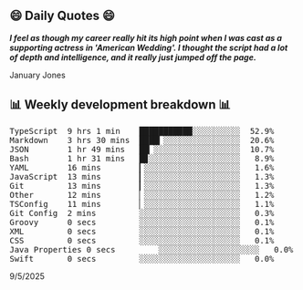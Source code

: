 ## 😄 Daily Quotes 😄

_**I feel as though my career really hit its high point when I was cast as a supporting actress in 'American Wedding'. I thought the script had a lot of depth and intelligence, and it really just jumped off the page.**_

January Jones



## 📊 Weekly development breakdown 📊

<pre>TypeScript  9 hrs 1 min    ███████████░░░░░░░░░░  52.9%
Markdown    3 hrs 30 mins  ████▎░░░░░░░░░░░░░░░░  20.6%
JSON        1 hr 49 mins   ██▏░░░░░░░░░░░░░░░░░░  10.7%
Bash        1 hr 31 mins   █▊░░░░░░░░░░░░░░░░░░░   8.9%
YAML        16 mins        ▎░░░░░░░░░░░░░░░░░░░░   1.6%
JavaScript  13 mins        ▎░░░░░░░░░░░░░░░░░░░░   1.3%
Git         13 mins        ▎░░░░░░░░░░░░░░░░░░░░   1.3%
Other       12 mins        ▏░░░░░░░░░░░░░░░░░░░░   1.2%
TSConfig    11 mins        ▏░░░░░░░░░░░░░░░░░░░░   1.1%
Git Config  2 mins         ░░░░░░░░░░░░░░░░░░░░░   0.3%
Groovy      0 secs         ░░░░░░░░░░░░░░░░░░░░░   0.1%
XML         0 secs         ░░░░░░░░░░░░░░░░░░░░░   0.1%
CSS         0 secs         ░░░░░░░░░░░░░░░░░░░░░   0.1%
Java Properties 0 secs         ░░░░░░░░░░░░░░░░░░░░░   0.0%
Swift       0 secs         ░░░░░░░░░░░░░░░░░░░░░   0.0%</pre>

9/5/2025